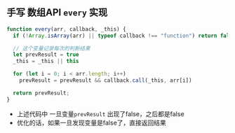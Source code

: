 ## 手写 数组API `every` 实现

```javascript
function every(arr, callback, _this) {
  if (!Array.isArray(arr) || typeof callback !== "function") return false

  // 这个变量记录每次的判断结果
  let prevResult = true
  _this = _this || this

  for (let i = 0; i < arr.length; i++)
    prevResult = prevResult && callback.call(_this, arr[i])

  return prevResult;
}
```

- 上述代码中 一旦变量`prevResult` 出现了false，之后都是false
- 优化的话，如果一旦发现变量是false了，直接返回结果

